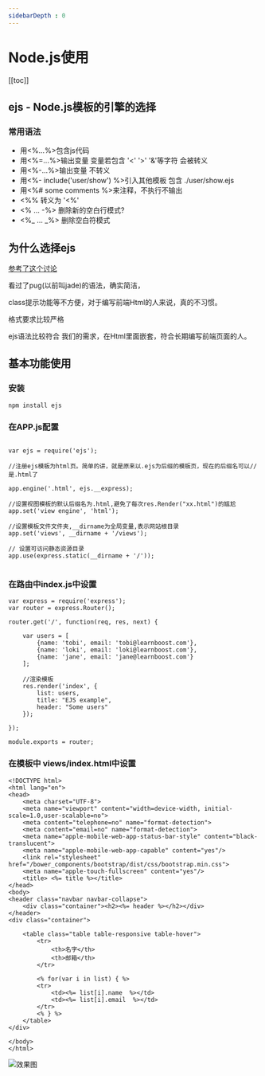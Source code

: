 ```yaml
---
sidebarDepth : 0
---
```


# Node.js使用

[[toc]]

## ejs - Node.js模板的引擎的选择

### 常用语法

- 用<%...%>包含js代码
- 用<%=...%>输出变量 变量若包含 '<' '>' '&'等字符 会被转义
- 用<%-...%>输出变量 不转义
- 用<%- include('user/show') %>引入其他模板 包含 ./user/show.ejs
- 用<%# some comments %>来注释，不执行不输出
- <%% 转义为 '<%'
- <% ... -%> 删除新的空白行模式?
- <%_ ... _%> 删除空白符模式




## 为什么选择ejs

[参考了这个讨论](https://www.zhihu.com/question/20355486)

看过了pug(以前叫jade)的语法，确实简洁，

class提示功能等不方便，对于编写前端Html的人来说，真的不习惯。

格式要求比较严格


ejs语法比较符合 我们的需求，在Html里面嵌套，符合长期编写前端页面的人。

## 基本功能使用

### 安装


```
npm install ejs
```

### 在APP.js配置


```

var ejs = require('ejs');

//注册ejs模板为html页。简单的讲，就是原来以.ejs为后缀的模板页，现在的后缀名可以//是.html了

app.engine('.html', ejs.__express);

//设置视图模板的默认后缀名为.html,避免了每次res.Render("xx.html")的尴尬
app.set('view engine', 'html');

//设置模板文件文件夹,__dirname为全局变量,表示网站根目录
app.set('views', __dirname + '/views');

// 设置可访问静态资源目录
app.use(express.static(__dirname + '/'));


```

### 在路由中index.js中设置


```
var express = require('express');
var router = express.Router();

router.get('/', function(req, res, next) {

    var users = [
    	{name: 'tobi', email: 'tobi@learnboost.com'},
    	{name: 'loki', email: 'loki@learnboost.com'},
    	{name: 'jane', email: 'jane@learnboost.com'}
    ];
    
    //渲染模板
    res.render('index', {
    	list: users,
    	title: "EJS example",
    	header: "Some users"
    });

});

module.exports = router;

```

### 在模板中 views/index.html中设置


```
<!DOCTYPE html>
<html lang="en">
<head>
    <meta charset="UTF-8">
    <meta name="viewport" content="width=device-width, initial-scale=1.0,user-scalable=no">
    <meta content="telephone=no" name="format-detection">
    <meta content="email=no" name="format-detection">
    <meta name="apple-mobile-web-app-status-bar-style" content="black-translucent">
    <meta name="apple-mobile-web-app-capable" content="yes"/>
    <link rel="stylesheet" href="/bower_components/bootstrap/dist/css/bootstrap.min.css">
    <meta name="apple-touch-fullscreen" content="yes"/>
    <title> <%= title %></title>
</head>
<body>
<header class="navbar navbar-collapse">
    <div class="container"><h2><%= header %></h2></div>
</header>
<div class="container">

    <table class="table table-responsive table-hover">
        <tr>
            <th>名字</th>
            <th>邮箱</th>
        </tr>

        <% for(var i in list) { %>
        <tr>
            <td><%= list[i].name  %></td>
            <td><%= list[i].email  %></td>
        </tr>
        <% } %>
    </table>
</div>

</body>
</html>

```
![效果图](http://www.fengdb.com/public/images/express03.png)






